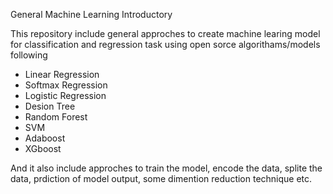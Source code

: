 General Machine Learning Introductory

This repository include general approches to create machine learing model for classification and regression task using open sorce algorithams/models following

- Linear Regression
- Softmax Regression
- Logistic Regression
- Desion Tree
- Random Forest
- SVM
- Adaboost
- XGboost

And it also include approches to train the model, encode the data, splite the data, prdiction of model output, some dimention reduction technique etc.
